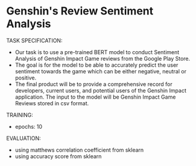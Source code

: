 # Genshin's Review Sentiment Analysis
TASK SPECIFICATION:
- Our task is to use a pre-trained BERT model to conduct Sentiment Analysis of Genshin Impact Game reviews from the Google Play Store.
- The goal is for the model to be able to accurately predict the user sentiment towards the game which can be either negative, neutral or positive.
- The final product will be to provide a comprehensive record for developers, current users, and potential users of the Genshin Impact application. The input to the model will be Genshin Impact Game Reviews stored in csv format.

TRAINING:
- epochs: 10

EVALUATION:
- using matthews correlation coefficient from sklearn
- using accuracy score from sklearn
